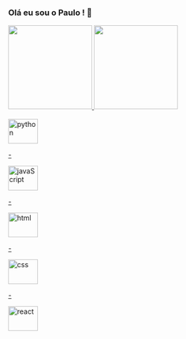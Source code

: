 ### Olá eu sou o Paulo ! 👋

<div>
  <a href="https://https://github.com/PauloZJunior">
  <img height="170em" src="https://github-readme-stats-paulozjunior.vercel.app/api?username=PauloZJunior&show_icons=true&theme=midnight-purple&include_all_commits=true&count_private=true&locale=pt-br"/>
  <img height="170em" src="https://github-readme-stats.vercel.app/api/top-langs/?username=PauloZJunior&layout=compact&langs_count=16&theme=midnight-purple&locale=pt-br"/>

<div style="display: inline_block"><br>
  <img align="center" alt="python" height="50px" width="60px" src="https://cdn.jsdelivr.net/gh/devicons/devicon/icons/python/python-original-wordmark.svg">
  <p>-</p>
  <img align="center" alt="javaScript" height="50px" width="60px" src="https://cdn.jsdelivr.net/gh/devicons/devicon/icons/javascript/javascript-original.svg" />
  <p>-</p>
  <img align="center" alt="html" height="50px" width="60px" src="https://cdn.jsdelivr.net/gh/devicons/devicon/icons/html5/html5-plain-wordmark.svg">
  <p>-</p>
  <img align="center" alt="css" height="50px" width="60px" src="https://cdn.jsdelivr.net/gh/devicons/devicon/icons/css3/css3-plain-wordmark.svg">
  <p>-</p>
  <img align="center" alt="react" height="50px" width="60px" src="https://cdn.jsdelivr.net/gh/devicons/devicon/icons/react/react-original.svg" />          
</div>
<!--
**PauloZJunior/PauloZJunior** is a ✨ _special_ ✨ repository because its `README.md` (this file) appears on your GitHub profile.

Here are some ideas to get you started:

- 🔭 I’m currently working on ...
- 🌱 I’m currently learning ...
- 👯 I’m looking to collaborate on ...
- 🤔 I’m looking for help with ...
- 💬 Ask me about ...
- 📫 How to reach me: ...
- 😄 Pronouns: ...
- ⚡ Fun fact: ...
-->
